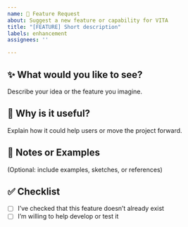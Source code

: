```yaml
---
name: 🚀 Feature Request
about: Suggest a new feature or capability for VITA
title: "[FEATURE] Short description"
labels: enhancement
assignees: ''

---
```


## ✨ What would you like to see?

Describe your idea or the feature you imagine.

## 🤔 Why is it useful?

Explain how it could help users or move the project forward.

## 📌 Notes or Examples

(Optional: include examples, sketches, or references)

## ✅ Checklist

- [ ] I’ve checked that this feature doesn’t already exist
- [ ] I’m willing to help develop or test it
